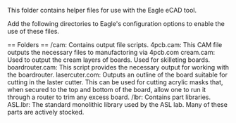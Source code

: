 This folder contains helper files for use with the Eagle eCAD tool.

Add the following directories to Eagle's configuration options to enable the use of these files.

== Folders ==
 /cam: Contains output file scripts.
   4pcb.cam: This CAM file outputs the necessary files to manufactoring via 4pcb.com
   cream.cam: Used to output the cream layers of boards. Used for skilleting boards.
   boardrouter.cam: This script provides the necessary output for working with the boardrouter.
   lasercuter.com: Outputs an outline of the board suitable for cutting in the laster cutter. This can be used for cutting acrylic masks that, when secured to the top and bottom of the board, allow one to run it through a router to trim any excess board.
 /lbr: Contains part libraries.
   ASL.lbr: The standard monolithic library used by the ASL lab. Many of these parts are actively stocked.
